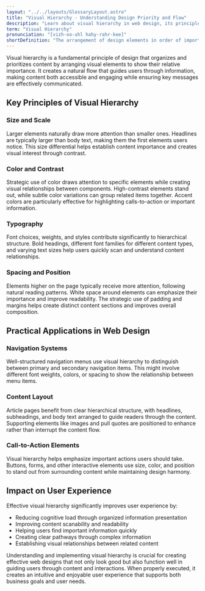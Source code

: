 ```yaml
---
layout: "../../layouts/GlossaryLayout.astro"
title: "Visual Hierarchy - Understanding Design Priority and Flow"
description: "Learn about visual hierarchy in web design, its principles, and how it guides users through content by establishing a clear order of importance through size, color, contrast, and spacing."
term: "Visual Hierarchy"
pronunciation: "[vizh-oo-uhl hahy-rahr-kee]"
shortDefinition: "The arrangement of design elements in order of importance, guiding users' attention and creating a clear path through content."
---
```


Visual hierarchy is a fundamental principle of design that organizes and prioritizes content by arranging visual elements to show their relative importance. It creates a natural flow that guides users through information, making content both accessible and engaging while ensuring key messages are effectively communicated.

## Key Principles of Visual Hierarchy

### Size and Scale
Larger elements naturally draw more attention than smaller ones. Headlines are typically larger than body text, making them the first elements users notice. This size differential helps establish content importance and creates visual interest through contrast.

### Color and Contrast
Strategic use of color draws attention to specific elements while creating visual relationships between components. High-contrast elements stand out, while subtle color variations can group related items together. Accent colors are particularly effective for highlighting calls-to-action or important information.

### Typography
Font choices, weights, and styles contribute significantly to hierarchical structure. Bold headings, different font families for different content types, and varying text sizes help users quickly scan and understand content relationships.

### Spacing and Position
Elements higher on the page typically receive more attention, following natural reading patterns. White space around elements can emphasize their importance and improve readability. The strategic use of padding and margins helps create distinct content sections and improves overall composition.

## Practical Applications in Web Design

### Navigation Systems
Well-structured navigation menus use visual hierarchy to distinguish between primary and secondary navigation items. This might involve different font weights, colors, or spacing to show the relationship between menu items.

### Content Layout
Article pages benefit from clear hierarchical structure, with headlines, subheadings, and body text arranged to guide readers through the content. Supporting elements like images and pull quotes are positioned to enhance rather than interrupt the content flow.

### Call-to-Action Elements
Visual hierarchy helps emphasize important actions users should take. Buttons, forms, and other interactive elements use size, color, and position to stand out from surrounding content while maintaining design harmony.

## Impact on User Experience

Effective visual hierarchy significantly improves user experience by:
- Reducing cognitive load through organized information presentation
- Improving content scanability and readability
- Helping users find important information quickly
- Creating clear pathways through complex information
- Establishing visual relationships between related content

Understanding and implementing visual hierarchy is crucial for creating effective web designs that not only look good but also function well in guiding users through content and interactions. When properly executed, it creates an intuitive and enjoyable user experience that supports both business goals and user needs.